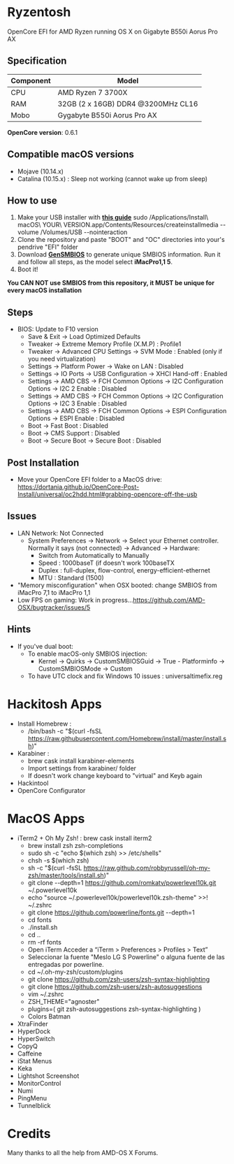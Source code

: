 # Ryzentosh
OpenCore EFI for AMD Ryzen running OS X on Gigabyte B550i Aorus Pro AX

## Specification
| **Component** | **Model** |
| ------------- | --------- |
| CPU | AMD Ryzen 7 3700X |
| RAM | 32GB (2 x 16GB) DDR4 @3200MHz CL16 |
| Mobo | Gygabyte B550i Aorus Pro AX |

**OpenCore version**: 0.6.1

## Compatible macOS versions
 - Mojave (10.14.x)
 - Catalina (10.15.x) : Sleep not working (cannot wake up from sleep)

## How to use
  1. Make your USB installer with [**this guide**](https://dortania.github.io/OpenCore-Install-Guide/installer-guide/)
  	sudo /Applications/Install\ macOS\ YOUR\ VERSION.app/Contents/Resources/createinstallmedia  --volume /Volumes/USB --nointeraction
  2. Clone the repository and paste "BOOT" and "OC" directories into your's pendrive "EFI" folder
  3. Download [**GenSMBIOS**](https://github.com/corpnewt/GenSMBIOS) to generate unique SMBIOS information. Run it and follow all steps, as the model select **iMacPro1,1 5**.
  4. Boot it!  

**You CAN NOT use SMBIOS from this repository, it MUST be unique for every macOS installation**

## Steps
 - BIOS: Update to F10 version
 	- Save & Exit → Load Optimized Defaults
 	- Tweaker → Extreme Memory Profile (X.M.P) : Profile1
 	- Tweaker → Advanced CPU Settings → SVM Mode : Enabled (only if you need virtualization)
 	- Settings → Platform Power → Wake on LAN : Disabled
 	- Settings → IO Ports → USB Configuration → XHCI Hand-off : Enabled
 	- Settings → AMD CBS → FCH Common Options → I2C Configuration Options → I2C 2 Enable : Disabled
 	- Settings → AMD CBS → FCH Common Options → I2C Configuration Options → I2C 3 Enable : Disabled
	- Settings → AMD CBS → FCH Common Options → ESPI Configuration Options → ESPI Enable : Disabled
 	- Boot → Fast Boot : Disabled
 	- Boot → CMS Support : Disabled
 	- Boot → Secure Boot → Secure Boot : Disabled
 		
## Post Installation
- Move your OpenCore EFI folder to a MacOS drive: https://dortania.github.io/OpenCore-Post-Install/universal/oc2hdd.html#grabbing-opencore-off-the-usb

## Issues
- LAN Network: Not Connected
	- System Preferences → Network → Select your Ethernet controller. Normally it says (not connected)  → Advanced → Hardware:
		- Switch from Automatically to Manually
		- Speed : 1000baseT (if doesn't work 100baseTX
		- Duplex : full-duplex, flow-control, energy-efficient-ethernet
		- MTU : Standard (1500)
- "Memory misconfiguration" when OSX booted: change SMBIOS from iMacPro 7,1 to iMacPro 1,1
- Low FPS on gaming: Work in progress...https://github.com/AMD-OSX/bugtracker/issues/5

## Hints
-	If you've dual boot:
	- To enable macOS-only SMBIOS injection:
		- Kernel → Quirks → CustomSMBIOSGuid → True
		- Platforminfo → CustomSMBIOSMode → Custom
	- To have UTC clock and fix Windows 10 issues : universaltimefix.reg


# Hackitosh Apps
- Install Homebrew : 
	- /bin/bash -c "$(curl -fsSL https://raw.githubusercontent.com/Homebrew/install/master/install.sh)"
- Karabiner :
	- brew cask install karabiner-elements
	- Import settings from karabiner/ folder
	- If doesn't work change keyboard to "virtual" and Keyb again
- Hackintool
- OpenCore Configurator

# MacOS Apps
- iTerm2 + Oh My Zsh! : brew cask install iterm2
	- brew install zsh zsh-completions
	- sudo sh -c "echo $(which zsh) >> /etc/shells"
	- chsh -s $(which zsh)
	- sh -c "$(curl -fsSL https://raw.github.com/robbyrussell/oh-my-zsh/master/tools/install.sh)"
	- git clone --depth=1 https://github.com/romkatv/powerlevel10k.git ~/.powerlevel10k
	- echo "source ~/.powerlevel10k/powerlevel10k.zsh-theme" >>! ~/.zshrc	
	- git clone https://github.com/powerline/fonts.git --depth=1
	- cd fonts
	- ./install.sh
	- cd ..
	- rm -rf fonts
	- Open iTerm Acceder a “iTerm > Preferences > Profiles > Text”
	- Seleccionar la fuente "Meslo LG S Powerline" o alguna fuente de las entregadas por powerline.
	- cd ~/.oh-my-zsh/custom/plugins
	- git clone https://github.com/zsh-users/zsh-syntax-highlighting
	- git clone https://github.com/zsh-users/zsh-autosuggestions
	- vim ~/.zshrc
	- ZSH_THEME="agnoster"
	- plugins=(
        git
        zsh-autosuggestions
        zsh-syntax-highlighting
	)
	- Colors Batman
- XtraFinder
- HyperDock
- HyperSwitch
- CopyQ
- Caffeine
- iStat Menus
- Keka
- Lightshot Screenshot
- MonitorControl
- Numi
- PingMenu
- Tunnelblick

# Credits
Many thanks to all the help from AMD-OS X Forums.